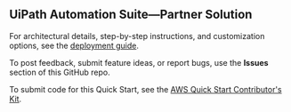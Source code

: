 
## UiPath Automation Suite—Partner Solution

For architectural details, step-by-step instructions, and customization options, see the [deployment guide](https://aws-quickstart.github.io/quickstart-uipath-uipath-automation-suite/).

To post feedback, submit feature ideas, or report bugs, use the **Issues** section of this GitHub repo. 

To submit code for this Quick Start, see the [AWS Quick Start Contributor's Kit](https://aws-quickstart.github.io/).
